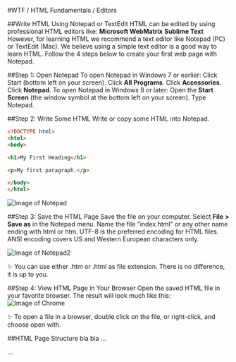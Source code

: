 #WTF / HTML Fundamentals / Editors

##Write HTML Using Notepad or TextEdit
HTML can be edited by using professional HTML editors like:
**Microsoft WebMatrix**
**Sublime Text**
However, for learning HTML we recommend a text editor like Notepad (PC) or TextEdit (Mac).
We believe using a simple text editor is a good way to learn HTML.
Follow the 4 steps below to create your first web page with Notepad.  

##Step 1: Open Notepad
To open Notepad in Windows 7 or earlier:
Click Start (bottom left on your screen). Click **All Programs**. Click **Accessories**. Click **Notepad**.
To open Notepad in Windows 8 or later:
Open the **Start Screen** (the window symbol at the bottom left on your screen). Type Notepad. 

##Step 2: Write Some HTML
Write or copy some HTML into Notepad.
```html
<!DOCTYPE html>
<html>
<body>

<h1>My First Heading</h1>

<p>My first paragraph.</p>

</body>
</html>
```
![Image of Notepad](http://www.w3schools.com/html/img_notepad.png)

##Step 3: Save the HTML Page
Save the file on your computer.
Select **File** **>** **Save as** in the Notepad menu.
Name the file "index.html" or any other name ending with html or htm.
UTF-8 is the preferred encoding for HTML files.
ANSI encoding covers US and Western European characters only.

![Image of Notepad2](http://www.w3schools.com/html/img_saveas.png)

 :sparkles: You can use either .htm or .html as file extension. There is no difference, it is up to you.

##Step 4: View HTML Page in Your Browser
Open the saved HTML file in your favorite browser. The result will look much like this:
![Image of Chrome](http://www.w3schools.com/html/img_chrome.png)

:sparkles: To open a file in a browser, double click on the file, or right-click, and choose open with.

##HTML Page Structure
bla bla ...  

...
